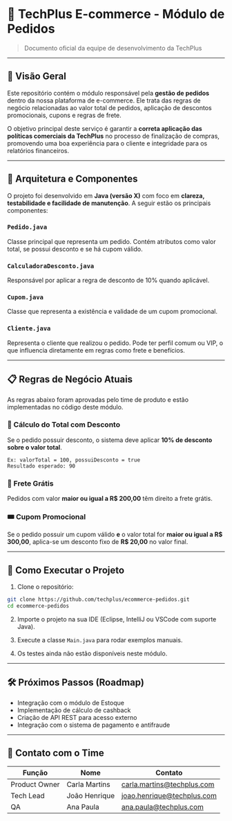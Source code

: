 
# 🛒 TechPlus E-commerce - Módulo de Pedidos

> Documento oficial da equipe de desenvolvimento da TechPlus

---

## 📘 Visão Geral

Este repositório contém o módulo responsável pela **gestão de pedidos** dentro da nossa plataforma de e-commerce. Ele trata das regras de negócio relacionadas ao valor total de pedidos, aplicação de descontos promocionais, cupons e regras de frete.

O objetivo principal deste serviço é garantir a **correta aplicação das políticas comerciais da TechPlus** no processo de finalização de compras, promovendo uma boa experiência para o cliente e integridade para os relatórios financeiros.

---

## 🧱 Arquitetura e Componentes

O projeto foi desenvolvido em **Java (versão X)** com foco em **clareza, testabilidade e facilidade de manutenção**. A seguir estão os principais componentes:

### `Pedido.java`
Classe principal que representa um pedido. Contém atributos como valor total, se possui desconto e se há cupom válido.

### `CalculadoraDesconto.java`
Responsável por aplicar a regra de desconto de 10% quando aplicável.

### `Cupom.java`
Classe que representa a existência e validade de um cupom promocional.

### `Cliente.java`
Representa o cliente que realizou o pedido. Pode ter perfil comum ou VIP, o que influencia diretamente em regras como frete e benefícios.

---

## 📋 Regras de Negócio Atuais

As regras abaixo foram aprovadas pelo time de produto e estão implementadas no código deste módulo.

### 📌 Cálculo do Total com Desconto
Se o pedido possuir desconto, o sistema deve aplicar **10% de desconto sobre o valor total**.

```
Ex: valorTotal = 100, possuiDesconto = true
Resultado esperado: 90
```

### 🚚 Frete Grátis
Pedidos com valor **maior ou igual a R$ 200,00** têm direito a frete grátis.

### 🎟️ Cupom Promocional
Se o pedido possuir um cupom válido **e** o valor total for **maior ou igual a R$ 300,00**, aplica-se um desconto fixo de **R$ 20,00** no valor final.

---

## 🚀 Como Executar o Projeto

1. Clone o repositório:

```bash
git clone https://github.com/techplus/ecommerce-pedidos.git
cd ecommerce-pedidos
```

2. Importe o projeto na sua IDE (Eclipse, IntelliJ ou VSCode com suporte Java).

3. Execute a classe `Main.java` para rodar exemplos manuais.

4. Os testes ainda não estão disponíveis neste módulo.

---

## 🛠️ Próximos Passos (Roadmap)

- Integração com o módulo de Estoque
- Implementação de cálculo de cashback
- Criação de API REST para acesso externo
- Integração com o sistema de pagamento e antifraude

---

## 🤝 Contato com o Time

| Função | Nome | Contato |
|--------|------|---------|
| Product Owner | Carla Martins | carla.martins@techplus.com |
| Tech Lead     | João Henrique | joao.henrique@techplus.com |
| QA            | Ana Paula     | ana.paula@techplus.com |

